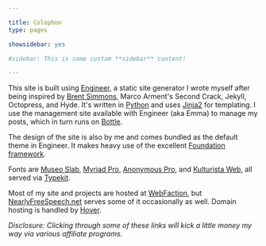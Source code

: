 ```yaml
---

title: Colophon
type: pages

showsidebar: yes

#sidebar: This is some custom **sidebar** content!

---
```


This site is built using [Engineer](/projects/engineer), a static site generator I wrote myself after
being inspired by [Brent Simmons][], Marco Arment's Second Crack, Jekyll, Octopress,
and Hyde. It's written in [Python][] and uses [Jinja2][] for templating. I use the management site
available with Engineer (aka Emma) to manage my posts, which in turn runs on [Bottle][].

The design of the site is also by me and comes bundled as the default theme in Engineer. It
makes heavy use of the excellent [Foundation framework][].

Fonts are [Museo Slab][], [Myriad Pro][], [Anonymous Pro][], and [Kulturista Web][],
all served via [Typekit][].

Most of my site and projects are hosted at [WebFaction][], but [NearlyFreeSpeech.net][] serves some of
it occasionally as well. Domain hosting is handled by [Hover][].

*Disclosure: Clicking through some of these links will kick a little money my way via various affiliate
programs.*

[Engineer]: http://github.com/tylerbutler/engineer
[Brent Simmons]: http://inessential.com/
[Museo Slab]: https://typekit.com/fonts/museo-slab
[Myriad Pro]: https://typekit.com/fonts/myriad-pro
[Anonymous Pro]: https://typekit.com/fonts/anonymous-pro
[Kulturista Web]: https://typekit.com/fonts/kulturista-web
[Typekit]: https://typekit.com
[Foundation framework]: http://foundation.zurb.com/
[Python]: http://www.python.org/
[Jinja2]: http://jinja.pocoo.org/
[Bottle]: http://www.bottlepy.org/
[NearlyFreeSpeech.net]: http://NearlyFreeSpeech.net/
[WebFaction]: http://www.webfaction.com/?affiliate=tylerbutler
[Hover]: http://www.hover.com/
